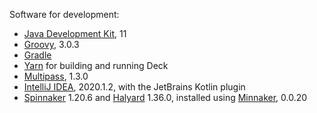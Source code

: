 Software for development:

* [Java Development Kit](https://adoptopenjdk.net/), 11
* [Groovy](https://groovy-lang.org/), 3.0.3
* [Gradle](https://gradle.org/install/)
* [Yarn](https://classic.yarnpkg.com/en/docs/install#mac-stable) for building and running Deck
* [Multipass](https://multipass.run/), 1.3.0
* [IntelliJ IDEA](https://www.jetbrains.com/idea/), 2020.1.2, with the JetBrains Kotlin plugin
* [Spinnaker](https://www.spinnaker.io/community/releases/versions/) 1.20.6 and [Halyard](https://console.cloud.google.com/gcr/images/spinnaker-marketplace/GLOBAL/halyard) 1.36.0, installed using [Minnaker](https://github.com/armory/minnaker), 0.0.20
